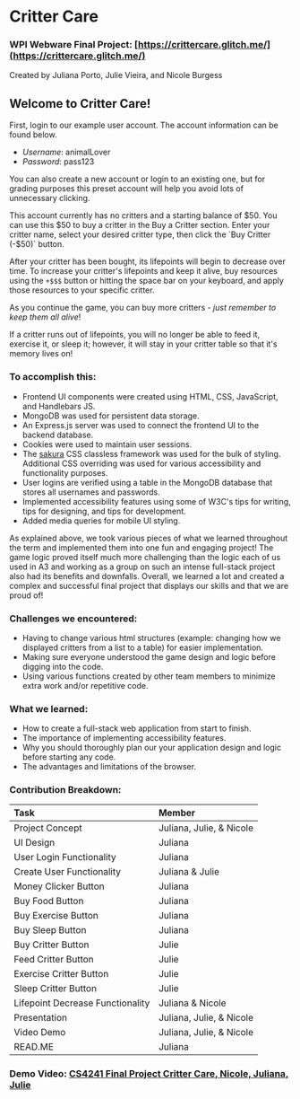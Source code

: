 # Critter Care

### WPI Webware Final Project: [https://crittercare.glitch.me/](https://crittercare.glitch.me/)
Created by Juliana Porto, Julie Vieira, and Nicole Burgess

## Welcome to Critter Care!

First, login to our example user account. The account information can be found below.

- _Username_: animalLover
- _Password_: pass123

You can also create a new account or login to an existing one, but for grading purposes this preset account will help you avoid lots of unnecessary clicking.
  
This account currently has no critters and a starting balance of $50. You can use this $50 to buy a critter in the Buy a Critter section. Enter your critter name, select your desired critter type, then click the `Buy Critter (-$50)` button.

After your critter has been bought, its lifepoints will begin to decrease over time. To increase your critter's lifepoints and keep it alive, buy resources using the `+$$$` button or hitting the space bar on your keyboard, and apply those resources to your specific critter.

As you continue the game, you can buy more critters - _just remember to keep them all alive_!

If a critter runs out of lifepoints, you will no longer be able to feed it, exercise it, or sleep it; however, it will stay in your critter table so that it's memory lives on!

### To accomplish this:

- Frontend UI components were created using HTML, CSS, JavaScript, and Handlebars JS.
- MongoDB was used for persistent data storage.
- An Express.js server was used to connect the frontend UI to the backend database.
- Cookies were used to maintain user sessions.
- The [sakura](https://oxal.org/projects/sakura/) CSS classless framework was used for the bulk of styling. Additional CSS overriding was used for various accessibility and functionality purposes.
- User logins are verified using a table in the MongoDB database that stores all usernames and passwords.
- Implemented accessibility features using some of W3C's tips for writing, tips for designing, and tips for development.
- Added media queries for mobile UI styling.

As explained above, we took various pieces of what we learned throughout the term and implemented them into one fun and engaging project! The game logic proved itself much more challenging than the logic each of us used in A3 and working as a group on such an intense full-stack project also had its benefits and downfalls. Overall, we learned a lot and created a complex and successful final project that displays our skills and that we are proud of!

### Challenges we encountered:

- Having to change various html structures (example: changing how we displayed critters from a list to a table) for easier implementation.
- Making sure everyone understood the game design and logic before digging into the code.
- Using various functions created by other team members to minimize extra work and/or repetitive code.

### What we learned:

- How to create a full-stack web application from start to finish.
- The importance of implementing accessibility features.
- Why you should thoroughly plan our your application design and logic before starting any code.
- The advantages and limitations of the browser.

### Contribution Breakdown:

| Task                              | Member                    |
| :-------------------------------- | :------------------------ |
| Project Concept                   | Juliana, Julie, & Nicole  |
| UI Design                         | Juliana                   |
| User Login Functionality          | Juliana                   |
| Create User Functionality         | Juliana & Julie           |
| Money Clicker Button              | Juliana                   |
| Buy Food Button                   | Juliana                   |
| Buy Exercise Button               | Juliana                   |
| Buy Sleep Button                  | Juliana                   |
| Buy Critter Button                | Julie                     |
| Feed Critter Button               | Julie                     |
| Exercise Critter Button           | Julie                     |
| Sleep Critter Button              | Julie                     |
| Lifepoint Decrease Functionality  | Juliana & Nicole          |
| Presentation                      | Juliana, Julie, & Nicole  |
| Video Demo                        | Juliana, Julie, & Nicole  |
| READ.ME                           | Juliana                   |

### Demo Video: [CS4241 Final Project Critter Care, Nicole, Juliana, Julie](https://www.youtube.com/watch?v=LpaoW_cZKPI)